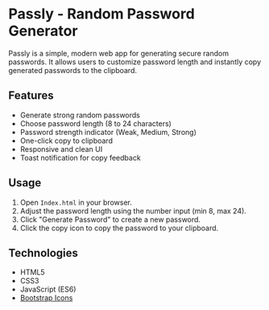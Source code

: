# Passly - Random Password Generator

Passly is a simple, modern web app for generating secure random passwords. It allows users to customize password length and instantly copy generated passwords to the clipboard.

## Features

- Generate strong random passwords
- Choose password length (8 to 24 characters)
- Password strength indicator (Weak, Medium, Strong)
- One-click copy to clipboard
- Responsive and clean UI
- Toast notification for copy feedback

## Usage

1. Open `Index.html` in your browser.
2. Adjust the password length using the number input (min 8, max 24).
3. Click "Generate Password" to create a new password.
4. Click the copy icon to copy the password to your clipboard.

## Technologies

- HTML5
- CSS3
- JavaScript (ES6)
- [Bootstrap Icons](https://icons.getbootstrap.com/)

